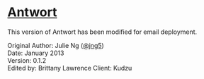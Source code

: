 # [Antwort](http://internations.github.com/antwort)

This version of Antwort has been modified for email deployment.

Original Author: Julie Ng ([@jng5](http://twitter.com/jng5))  
Date: January 2013  
Version: 0.1.2  
Edited by: Brittany Lawrence
Client: Kudzu
